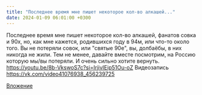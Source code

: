 ```yaml
---
title: "Последнее время мне пишет некоторое кол-во алкашей..."
date: 2024-01-09 06:01:00 +0300
---
```


Последнее время мне пишет некоторое кол-во алкашей, фанатов совка и 90х, но, как мне кажется, родившихся году в 94м, или что-то около того.
Вы не потеряли совок, или "святые 90е", вы, долбаёбы, в них никогда не жили.
Тем не менее, давайте вместе посмотрим, на Россию которую мы/вы потеряли. И очень сильно хотите вернуть.
https://youtu.be/8b-VkswoS7c?si=IrjivIEip51Ou-oZ
Видеозапись
https://vk.com/video41076938_456239725

[Вложение](https://vk.com/video41076938_456239725)
